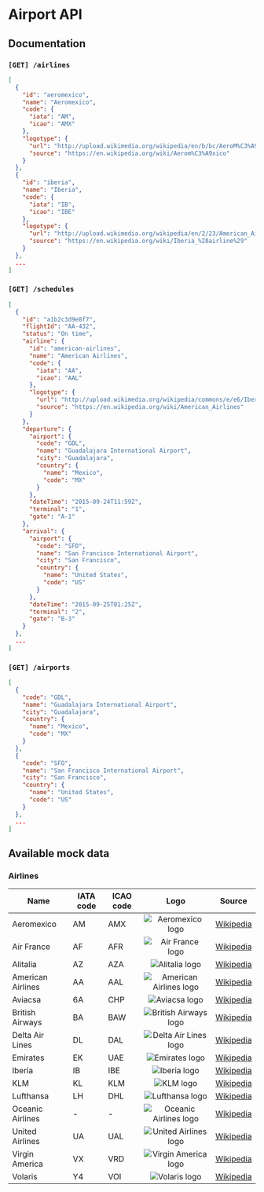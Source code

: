 # Airport API

## Documentation

### `[GET] /airlines`

```json
[
  {
    "id": "aeromexico",
    "name": "Aeromexico",
    "code": {
      "iata": "AM",
      "icao": "AMX"
    },
    "logotype": {
      "url": "http://upload.wikimedia.org/wikipedia/en/b/bc/AeroM%C3%A9xico_Logo.svg",
      "source": "https://en.wikipedia.org/wiki/Aerom%C3%A9xico"
    }
  },
  {
    "id": "iberia",
    "name": "Iberia",
    "code": {
      "iata": "IB",
      "icao": "IBE"
    },
    "logotype": {
      "url": "http://upload.wikimedia.org/wikipedia/en/2/23/American_Airlines_logo_2013.svg",
      "source": "https://en.wikipedia.org/wiki/Iberia_%28airline%29"
    }
  },
  ...
]
```

### `[GET] /schedules`

```json
[
  {
    "id": "a1b2c3d9e8f7",
    "flightId": "AA-432",
    "status": "On time",
    "airline": {
      "id": "american-airlines",
      "name": "American Airlines",
      "code": {
        "iata": "AA",
        "icao": "AAL"
      },
      "logotype": {
        "url": "http://upload.wikimedia.org/wikipedia/commons/e/e6/Iberia_%282013%29.svg",
        "source": "https://en.wikipedia.org/wiki/American_Airlines"
      }
    },
    "departure": {
      "airport": {
        "code": "GDL",
        "name": "Guadalajara International Airport",
        "city": "Guadalajara",
        "country": {
          "name": "Mexico",
          "code": "MX"
        }
      },
      "dateTime": "2015-09-24T11:59Z",
      "terminal": "1",
      "gate": "A-1"
    },
    "arrival": {
      "airport": {
        "code": "SFO",
        "name": "San Francisco International Airport",
        "city": "San Francisco",
        "country": {
          "name": "United States",
          "code": "US"
        }
      },
      "dateTime": "2015-09-25T01:25Z",
      "terminal": "2",
      "gate": "B-3"
    }
  },
  ...
]
```

### `[GET] /airports`

```json
[
  {
    "code": "GDL",
    "name": "Guadalajara International Airport",
    "city": "Guadalajara",
    "country": {
      "name": "Mexico",
      "code": "MX"
    }
  },
  {
    "code": "SFO",
    "name": "San Francisco International Airport",
    "city": "San Francisco",
    "country": {
      "name": "United States",
      "code": "US"
    }
  },
  ...
]
```

## Available mock data

### Airlines

| Name              | IATA code | ICAO code | Logo | Source |
|-------------------|-----------|-----------|:----:|--------|
| Aeromexico        | AM        | AMX       | ![Aeromexico logo](http://upload.wikimedia.org/wikipedia/en/b/bc/AeroM%C3%A9xico_Logo.svg) | [Wikipedia](https://en.wikipedia.org/wiki/Aerom%C3%A9xico) |
| Air France        | AF        | AFR       | ![Air France logo](http://upload.wikimedia.org/wikipedia/commons/4/44/Air_France_Logo.svg) | [Wikipedia](https://en.wikipedia.org/wiki/Air_France) |
| Alitalia          | AZ        | AZA       | ![Alitalia logo](http://upload.wikimedia.org/wikipedia/en/f/f1/Alitalia_logo_2015.svg) | [Wikipedia](https://en.wikipedia.org/wiki/Alitalia) |
| American Airlines | AA        | AAL       | ![American Airlines logo](http://upload.wikimedia.org/wikipedia/en/2/23/American_Airlines_logo_2013.svg) | [Wikipedia](https://en.wikipedia.org/wiki/American_Airlines) |
| Aviacsa           | 6A        | CHP       | ![Aviacsa logo](http://upload.wikimedia.org/wikipedia/commons/5/55/Aviacsa_Logo.svg) | [Wikipedia](https://en.wikipedia.org/wiki/Aviacsa) |
| British Airways   | BA        | BAW       | ![British Airways logo](http://upload.wikimedia.org/wikipedia/en/4/42/British_Airways_Logo.svg) | [Wikipedia](https://en.wikipedia.org/wiki/British_Airways) |
| Delta Air Lines   | DL        | DAL       | ![Delta Air Lines logo](http://upload.wikimedia.org/wikipedia/commons/d/d1/Delta_logo.svg) | [Wikipedia](https://en.wikipedia.org/wiki/Delta_Air_Lines) |
| Emirates          | EK        | UAE       | ![Emirates logo](http://upload.wikimedia.org/wikipedia/commons/d/d0/Emirates_logo.svg) | [Wikipedia](https://en.wikipedia.org/wiki/Emirates_%28airline%29) |
| Iberia            | IB        | IBE       | ![Iberia logo](http://upload.wikimedia.org/wikipedia/commons/e/e6/Iberia_%282013%29.svg) | [Wikipedia](https://en.wikipedia.org/wiki/Iberia_%28airline%29) |
| KLM               | KL        | KLM       | ![KLM logo](http://upload.wikimedia.org/wikipedia/commons/c/c7/KLM_logo.svg) | [Wikipedia](https://en.wikipedia.org/wiki/KLM) |
| Lufthansa         | LH        | DHL       | ![Lufthansa logo](http://upload.wikimedia.org/wikipedia/en/5/54/Lufthansa_Logo.svg) | [Wikipedia](https://en.wikipedia.org/wiki/Lufthansa) |
| Oceanic Airlines  | -         | -         | ![Oceanic Airlines logo](http://upload.wikimedia.org/wikipedia/en/5/51/Oceanic.svg) | [Wikipedia](https://en.wikipedia.org/wiki/Oceanic_Airlines) |
| United Airlines   | UA        | UAL       | ![United Airlines logo](http://upload.wikimedia.org/wikipedia/en/e/e0/United_Airlines_Logo.svg) | [Wikipedia](https://en.wikipedia.org/wiki/United_Airlines) |
| Virgin America    | VX        | VRD       | ![Virgin America logo](http://upload.wikimedia.org/wikipedia/en/7/78/Vx-logo.svg) | [Wikipedia](https://en.wikipedia.org/wiki/Virgin_America) |
| Volaris           | Y4        | VOI       | ![Volaris logo](http://upload.wikimedia.org/wikipedia/en/b/b2/Volaris_logo.svg) | [Wikipedia](https://en.wikipedia.org/wiki/Volaris) |

